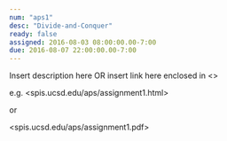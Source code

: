```yaml
---
num: "aps1"
desc: "Divide-and-Conquer"
ready: false
assigned: 2016-08-03 08:00:00.00-7:00
due: 2016-08-07 22:00:00.00-7:00
---
```


Insert description here OR insert link here enclosed in <>

e.g. 
<spis.ucsd.edu/aps/assignment1.html>

or

<spis.ucsd.edu/aps/assignment1.pdf>


